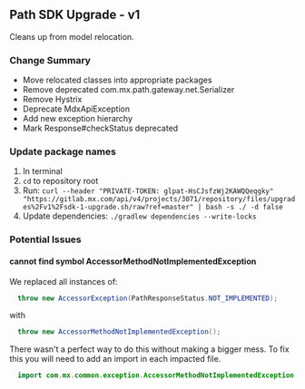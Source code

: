 ## Path SDK Upgrade - v1

Cleans up from model relocation.

### Change Summary

* Move relocated classes into appropriate packages
* Remove deprecated com.mx.path.gateway.net.Serializer
* Remove Hystrix
* Deprecate MdxApiException
* Add new exception hierarchy
* Mark Response#checkStatus deprecated

### Update package names

1. In terminal
2. `cd` to repository root
3. Run: `curl --header "PRIVATE-TOKEN: glpat-HsCJsfzWj2KAWQQeqgky" "https://gitlab.mx.com/api/v4/projects/3071/repository/files/upgrades%2Fv1%2Fsdk-1-upgrade.sh/raw?ref=master" | bash -s ./ -d false`
4. Update dependencies: `./gradlew dependencies --write-locks`

### Potential Issues

#### cannot find symbol AccessorMethodNotImplementedException

We replaced all instances of:

```java
  throw new AccessorException(PathResponseStatus.NOT_IMPLEMENTED);
```

with 

```java
  throw new AccessorMethodNotImplementedException();
```

There wasn't a perfect way to do this without making a bigger mess. To fix this you will need to add an import in each impacted file.

```java
  import com.mx.common.exception.AccessorMethodNotImplementedException;
```

